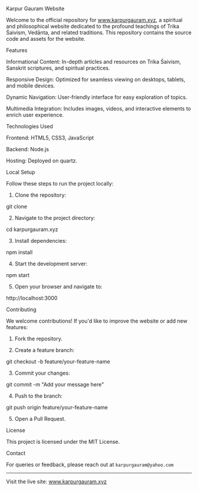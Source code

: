 Karpur Gauram Website

Welcome to the official repository for www.karpurgauram.xyz, a spiritual and philosophical website dedicated to the profound teachings of Trika Śaivism, Vedānta, and related traditions. This repository contains the source code and assets for the website.

Features

Informational Content: In-depth articles and resources on Trika Śaivism, Sanskrit scriptures, and spiritual practices.

Responsive Design: Optimized for seamless viewing on desktops, tablets, and mobile devices.

Dynamic Navigation: User-friendly interface for easy exploration of topics.

Multimedia Integration: Includes images, videos, and interactive elements to enrich user experience.


Technologies Used

Frontend: HTML5, CSS3, JavaScript

Backend: Node.js 

Hosting: Deployed on quartz.


Local Setup

Follow these steps to run the project locally:

1. Clone the repository:

git clone


2. Navigate to the project directory:

cd karpurgauram.xyz


3. Install dependencies:

npm install


4. Start the development server:

npm start


5. Open your browser and navigate to:

http://localhost:3000



Contributing

We welcome contributions! If you'd like to improve the website or add new features:

1. Fork the repository.


2. Create a feature branch:

git checkout -b feature/your-feature-name


3. Commit your changes:

git commit -m "Add your message here"


4. Push to the branch:

git push origin feature/your-feature-name


5. Open a Pull Request.



License

This project is licensed under the MIT License.

Contact

For queries or feedback, please reach out at `karpurgauram@yahoo.com`


---

Visit the live site: www.karpurgauram.xyz
